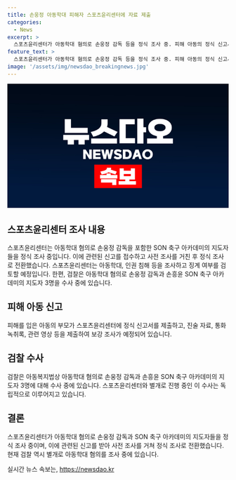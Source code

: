 ```yaml
---
title: 손웅정 아동학대 피해자 스포츠윤리센터에 자료 제출
categories:
  - News
excerpt: >
  스포츠윤리센터가 아동학대 혐의로 손웅정 감독 등을 정식 조사 중. 피해 아동의 정식 신고서와 함께 제출된 자료를 토대로 보강 조사 예정. 사전조사 후 신고로 정식 조사로 전환, 아동 학대, 인권 침해 여부를 검토해 징계 여부 결정 예정. 손웅정 감독과 손흥윤 SON축구아카데미 지도자 3명은 검찰 수사 중. 클릭을 유도하는 문장으로 마무리를 짓는다면, 손웅정 감독 등의 아동학대 혐의 조사와 관련된 소식을 확인해보세요! 
feature_text: >
  스포츠윤리센터가 아동학대 혐의로 손웅정 감독 등을 정식 조사 중. 피해 아동의 정식 신고서와 함께 제출된 자료를 토대로 보강 조사 예정. 사전조사 후 신고로 정식 조사로 전환, 아동 학대, 인권 침해 여부를 검토해 징계 여부 결정 예정. 손웅정 감독과 손흥윤 SON축구아카데미 지도자 3명은 검찰 수사 중. 클릭을 유도하는 문장으로 마무리를 짓는다면, 손웅정 감독 등의 아동학대 혐의 조사와 관련된 소식을 확인해보세요! 
image: '/assets/img/newsdao_breakingnews.jpg'
---
```


<p><img src="/assets/img/newsdao_breakingnews.jpg" alt="ontimetimes 속보" /></p>

<h2 data-ke-size="size26">스포츠윤리센터 조사 내용</h2>

<p data-ke-size="size16">스포츠윤리센터는 아동학대 혐의로 손웅정 감독을 포함한 SON 축구 아카데미의 지도자들을 정식 조사 중입니다. 이에 관련된 신고를 접수하고 사전 조사를 거친 후 정식 조사로 전환했습니다. 스포츠윤리센터는 아동학대, 인권 침해 등을 조사하고 징계 여부를 검토할 예정입니다. 한편, 검찰은 아동학대 혐의로 손웅정 감독과 손흥윤 SON 축구 아카데미의 지도자 3명을 수사 중에 있습니다.</p>

<h2 data-ke-size="size26">피해 아동 신고</h2>

<p data-ke-size="size16">피해를 입은 아동의 부모가 스포츠윤리센터에 정식 신고서를 제출하고, 진술 자료, 통화 녹취록, 관련 영상 등을 제출하여 보강 조사가 예정되어 있습니다.</p>

<h2 data-ke-size="size26">검찰 수사</h2>

<p data-ke-size="size16">검찰은 아동복지법상 아동학대 혐의로 손웅정 감독과 손흥윤 SON 축구 아카데미의 지도자 3명에 대해 수사 중에 있습니다. 스포츠윤리센터와 별개로 진행 중인 이 수사는 독립적으로 이루어지고 있습니다.</p>

<h2 data-ke-size="size26">결론</h2>

<p data-ke-size="size16">스포츠윤리센터가 아동학대 혐의로 손웅정 감독과 SON 축구 아카데미의 지도자들을 정식 조사 중이며, 이에 관련된 신고를 받아 사전 조사를 거쳐 정식 조사로 전환했습니다. 현재 검찰 역시 별개로 아동학대 혐의를 조사 중에 있습니다.</p>
실시간 뉴스 속보는, <a href="https://newsdao.kr" rel="dofollow">https://newsdao.kr</a>


